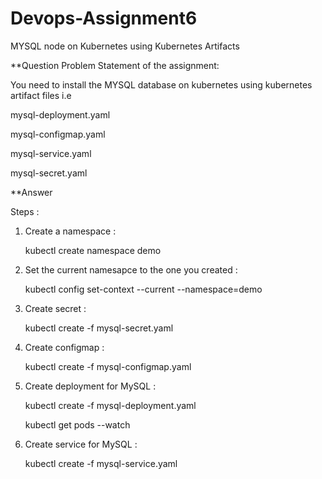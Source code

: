 # Devops-Assignment6
MYSQL node on Kubernetes using Kubernetes Artifacts 

**Question 
Problem Statement of the assignment: 

You need to install the MYSQL database on kubernetes using kubernetes artifact files i.e 

mysql-deployment.yaml 

mysql-configmap.yaml

mysql-service.yaml

mysql-secret.yaml 

**Answer

Steps : 

 1. Create a namespace : 
 
     kubectl create namespace demo
     
 2. Set the current namesapce to the one you created : 
    
     kubectl config set-context --current --namespace=demo
     
 3. Create secret  :
    
     kubectl create -f mysql-secret.yaml 

 4. Create configmap : 
    
     kubectl create -f mysql-configmap.yaml

 5. Create deployment for MySQL :
      
      kubectl create -f mysql-deployment.yaml 
      
      kubectl get pods --watch
     
 6. Create service for MySQL :
     
     kubectl create -f mysql-service.yaml
      


